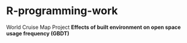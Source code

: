 # R-programming-work
 World Cruise Map Project
 <b>
 Effects of built environment on open space usage frequency (GBDT)
